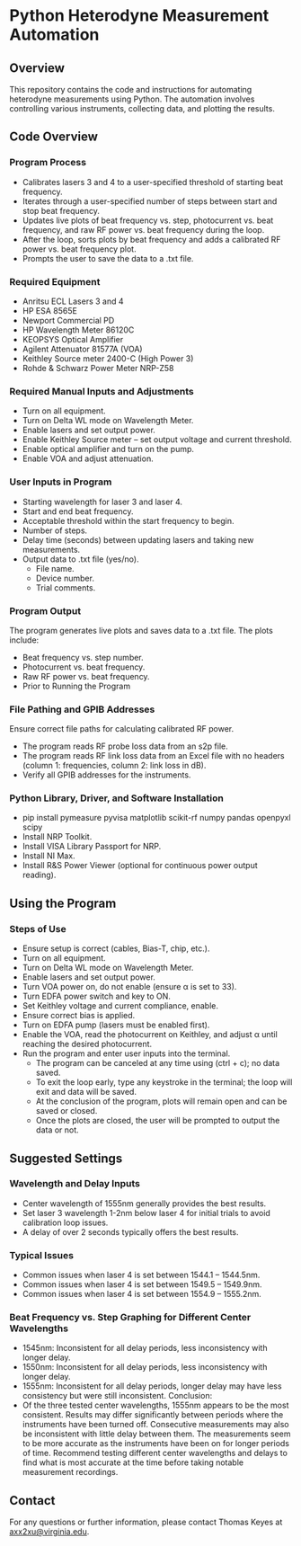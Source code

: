 # Python Heterodyne Measurement Automation
## Overview
This repository contains the code and instructions for automating heterodyne measurements using Python. The automation involves controlling various instruments, collecting data, and plotting the results.

## Code Overview
### Program Process
- Calibrates lasers 3 and 4 to a user-specified threshold of starting beat frequency.
- Iterates through a user-specified number of steps between start and stop beat frequency.
- Updates live plots of beat frequency vs. step, photocurrent vs. beat frequency, and raw RF power vs. beat frequency during the loop.
- After the loop, sorts plots by beat frequency and adds a calibrated RF power vs. beat frequency plot.
- Prompts the user to save the data to a .txt file.

### Required Equipment
- Anritsu ECL Lasers 3 and 4
- HP ESA 8565E
- Newport Commercial PD
- HP Wavelength Meter 86120C
- KEOPSYS Optical Amplifier
- Agilent Attenuator 81577A (VOA)
- Keithley Source meter 2400-C (High Power 3)
- Rohde & Schwarz Power Meter NRP-Z58


### Required Manual Inputs and Adjustments
- Turn on all equipment.
- Turn on Delta WL mode on Wavelength Meter.
- Enable lasers and set output power.
- Enable Keithley Source meter – set output voltage and current threshold.
- Enable optical amplifier and turn on the pump.
- Enable VOA and adjust attenuation.

### User Inputs in Program
- Starting wavelength for laser 3 and laser 4.
- Start and end beat frequency.
- Acceptable threshold within the start frequency to begin.
- Number of steps.
- Delay time (seconds) between updating lasers and taking new measurements.
- Output data to .txt file (yes/no).
  - File name.
  - Device number.
  - Trial comments.
  
### Program Output
The program generates live plots and saves data to a .txt file. The plots include:

- Beat frequency vs. step number.
- Photocurrent vs. beat frequency.
- Raw RF power vs. beat frequency.
- Prior to Running the Program

### File Pathing and GPIB Addresses
Ensure correct file paths for calculating calibrated RF power.
- The program reads RF probe loss data from an s2p file.
- The program reads RF link loss data from an Excel file with no headers (column 1: frequencies, column 2: link loss in dB).
- Verify all GPIB addresses for the instruments.

### Python Library, Driver, and Software Installation
- pip install pymeasure pyvisa matplotlib scikit-rf numpy pandas openpyxl scipy
- Install NRP Toolkit.
- Install VISA Library Passport for NRP.
- Install NI Max.
- Install R&S Power Viewer (optional for continuous power output reading).

## Using the Program
### Steps of Use
- Ensure setup is correct (cables, Bias-T, chip, etc.).
- Turn on all equipment.
- Turn on Delta WL mode on Wavelength Meter.
- Enable lasers and set output power.
- Turn VOA power on, do not enable (ensure α is set to 33).
- Turn EDFA power switch and key to ON.
- Set Keithley voltage and current compliance, enable.
- Ensure correct bias is applied.
- Turn on EDFA pump (lasers must be enabled first).
- Enable the VOA, read the photocurrent on Keithley, and adjust α until reaching the desired photocurrent.
- Run the program and enter user inputs into the terminal.
  - The program can be canceled at any time using (ctrl + c); no data saved.
  - To exit the loop early, type any keystroke in the terminal; the loop will exit and data will be saved.
  - At the conclusion of the program, plots will remain open and can be saved or closed.
  - Once the plots are closed, the user will be prompted to output the data or not.

  
## Suggested Settings
### Wavelength and Delay Inputs
- Center wavelength of 1555nm generally provides the best results.
- Set laser 3 wavelength 1-2nm below laser 4 for initial trials to avoid calibration loop issues.
- A delay of over 2 seconds typically offers the best results.

### Typical Issues
- Common issues when laser 4 is set between 1544.1 – 1544.5nm.
- Common issues when laser 4 is set between 1549.5 – 1549.9nm.
- Common issues when laser 4 is set between 1554.9 – 1555.2nm.

### Beat Frequency vs. Step Graphing for Different Center Wavelengths
- 1545nm: Inconsistent for all delay periods, less inconsistency with longer delay.
- 1550nm: Inconsistent for all delay periods, less inconsistency with longer delay.
- 1555nm: Inconsistent for all delay periods, longer delay may have less consistency but were still inconsistent.
Conclusion:
- Of the three tested center wavelengths, 1555nm appears to be the most consistent. Results may differ significantly between periods where the instruments have been turned off. Consecutive measurements may also be inconsistent with little delay between them. The measurements seem to be more accurate as the instruments have been on for longer periods of time. Recommend testing different center wavelengths and delays to find what is most accurate at the time before taking notable measurement recordings.

## Contact
For any questions or further information, please contact Thomas Keyes at axx2xu@virginia.edu.
